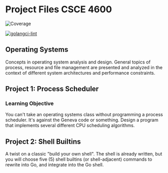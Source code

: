 # Project Files CSCE 4600
![Coverage](https://img.shields.io/badge/Coverage-88.8%25-brightgreen)

[![golangci-lint](https://github.com/jh125486/CSCE4600/actions/workflows/golangci-lint.yml/badge.svg?branch=main)](https://github.com/jh125486/CSCE4600/actions/workflows/golangci-lint.yml)

## Operating Systems

Concepts in operating system analysis and design. General topics of process, resource and file management are presented and analyzed in the context of different system architectures and performance constraints.

## Project 1: Process Scheduler

### Learning Objective 

You can't take an operating systems class without programming a process scheduler.  It's against the Geneva code or something.
Design a program that implements several different CPU scheduling algorithms.


## Project 2: Shell Builtins

A twist on a classic "build your own shell". The shell is already written, but you will choose five (5) shell builtins (or shell-adjacent) commands to rewrite into Go, and integrate into the Go shell.
